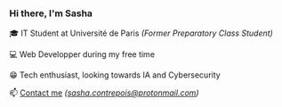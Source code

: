### Hi there, I'm Sasha

🎓 IT Student at Université de Paris *(Former Preparatory Class Student)*

💻 Web Developper during my free time

😁 Tech enthusiast, looking towards IA and Cybersecurity

📫 [Contact me](mailto:sasha.contrepois@protonmail.com) *(sasha.contrepois@protonmail.com)*
